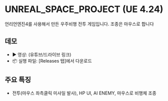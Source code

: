 # UNREAL_SPACE_PROJECT (UE 4.24)

언리언엔진4를 사용해서 만든 우주비행 전투 게임입니다. 조종은 마우스로 합니다

## 데모
- ▶️ 영상: (유튜브/드라이브 링크)
- 📦 실행 파일: [Releases 탭]에서 다운로드

## 주요 특징
- 전투(마우스 좌측클릭 미사일 발사), HP UI, AI ENEMY, 마우스로 비행체 조종




